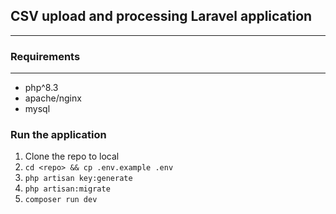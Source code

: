 ## CSV upload and processing Laravel application
---

### Requirements
---
- php^8.3
- apache/nginx
- mysql

### Run the application
1. Clone the repo to local
2. ```cd <repo> && cp .env.example .env```
3. ```php artisan key:generate```
4. ```php artisan:migrate```
5. ```composer run dev```